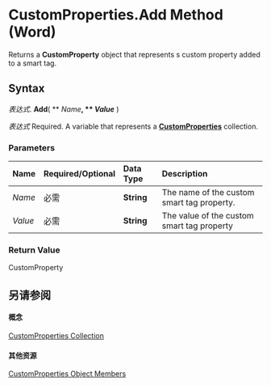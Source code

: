 
# CustomProperties.Add Method (Word)

Returns a  **CustomProperty** object that represents s custom property added to a smart tag.


## Syntax

 _表达式_. **Add**( ** _Name_**, ** _Value_** )

 _表达式_ Required. A variable that represents a **[CustomProperties](8b4248a1-7e1f-dbbd-37ab-f52a2d1ee505.md)** collection.


### Parameters



|**Name**|**Required/Optional**|**Data Type**|**Description**|
|:-----|:-----|:-----|:-----|
| _Name_|必需|**String**|The name of the custom smart tag property.|
| _Value_|必需|**String**|The value of the custom smart tag property|

### Return Value

CustomProperty


## 另请参阅


#### 概念


[CustomProperties Collection](8b4248a1-7e1f-dbbd-37ab-f52a2d1ee505.md)
#### 其他资源


[CustomProperties Object Members](http://msdn.microsoft.com/library/ff823b6b-c9aa-ff07-9989-d27456e6fef9%28Office.15%29.aspx)